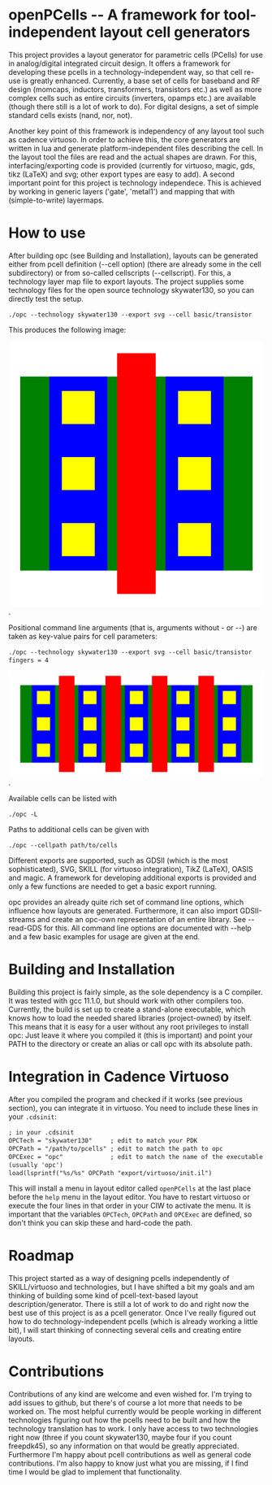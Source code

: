 # openPCells -- A framework for tool-independent layout cell generators 
This project provides a layout generator for parametric cells (PCells) for use in analog/digital integrated circuit design. 
It offers a framework for developing these pcells in a technology-independent way, so that cell re-use is greatly enhanced. 
Currently, a base set of cells for baseband and RF design (momcaps, inductors, transformers, transistors etc.) as well as more complex cells such as
entire circuits (inverters, opamps etc.) are available (though there still is a lot of work to do). For digital designs, a set of simple standard
cells exists (nand, nor, not).

Another key point of this framework is independency of any layout tool such as cadence virtuoso. In order to achieve this, the core generators are written
in lua and generate platform-independent files describing the cell. In the layout tool the files are read and the actual shapes are drawn. For this,
interfacing/exporting code is provided (currently for virtuoso, magic, gds, tikz (LaTeX) and svg; other export types are easy to add). A second
important point for this project is technology independece. This is achieved by working in generic layers ('gate', 'metal1') and mapping that with
(simple-to-write) layermaps.

# How to use
After building opc (see Building and Installation), layouts can be generated either from pcell definition (--cell option) (there are already some in the cell
subdirectory) or from so-called cellscripts (--cellscript). For this, a technology layer map file to export layouts. The project supplies some
technology files for the open source technology skywater130, so you can directly test the setup.

    ./opc --technology skywater130 --export svg --cell basic/transistor

This produces the following image: 

![Example Transistor](./doc/info/mosfet_1.png). 

Positional command line arguments (that is, arguments without - or --) are taken as key-value pairs for cell parameters:

    ./opc --technology skywater130 --export svg --cell basic/transistor fingers = 4

![Example Transistor](./doc/info/mosfet_2.png). 

Available cells can be listed with

    ./opc -L

Paths to additional cells can be given with

    ./opc --cellpath path/to/cells

Different exports are supported, such as GDSII (which is the most sophisticated), SVG, SKILL (for virtuoso integration), TikZ (LaTeX), OASIS and magic.
A framework for developing additional exports is provided and only a few functions are needed to get a basic export running.

opc provides an already quite rich set of command line options, which influence how layouts are generated. Furthermore, it can also import
GDSII-streams and create an opc-own representation of an entire library. See --read-GDS for this. All command line options are documented with --help
and a few basic examples for usage are given at the end.

# Building and Installation
Building this project is fairly simple, as the sole dependency is a C compiler. It was tested with gcc 11.1.0, but should work with other compilers
too. Currently, the build is set up to create a stand-alone executable, which knows how to load the needed shared libraries (project-owned) by itself.
This means that it is easy for a user without any root privileges to install opc: Just leave it where you compiled it (this is important) and point
your PATH to the directory or create an alias or call opc with its absolute path.

# Integration in Cadence Virtuoso
After you compiled the program and checked if it works (see previous section), you can integrate it in virtuoso.
You need to include these lines in your `.cdsinit`:

    ; in your .cdsinit
    OPCTech = "skywater130"     ; edit to match your PDK
    OPCPath = "/path/to/pcells" ; edit to match the path to opc
    OPCExec = "opc"             ; edit to match the name of the executable (usually 'opc')
    load(lsprintf("%s/%s" OPCPath "export/virtuoso/init.il")

This will install a menu in layout editor called `openPCells` at the last place before the `help` menu in the layout editor. You have to restart
virtuoso or execute the four lines in that order in your CIW to activate the menu. It is important that the variables `OPCTech`, `OPCPath` and
`OPCExec` are defined, so don't think you can skip these and hard-code the path.

<!---
# Technology translation and mapping
## Introduction
The pcells are defined in general layers (such as "gate" or "M1" or "lastmetal"), which have to be translated into a specific technology for
cell generation. This works in two runs: first vias have to be translated, as they are only defined as rectangular areas since we can't put any
spacing or sizing of the individual vias into the pcell. After this, all generic layers need to become technology-specific layers.
## How to add technologies
Every technology needs three files (currently, this might change in the future): a general configuration, a layer map and a via rules file.
Have a look in tech/template or tech/skywater130 on how to write these files.

The config is pretty simple:

    return {
    }

With this you're good to go as any data inside the table is not used any ways. But it should at least contain the grid, as I plan to include this in
the next time.

The layermap includes information on the human-readable layer data as well as the stream numbers (virtuoso could also work just with the stream
numbers, but often the layers have internal numbers that are NOT the stream numbers. Oh well). Therefore every entry is a table containing a table for
the layer and a table for the purpose:

    -- example
    lastmetal = { 
        layer = { name = "M8", number = 13 }, 
        purpose = { name = "drawing", number = 0 }
    }

The needed layers depends on the cells that are being used, but the program will also tell you when you are missing something. Therefore, you can also
keep running it until it works. The template layer map should contain most of the used layers, but I didn't consider all obscure technology features.

The via rules file is a bit more complex, as the via geometries and the needed layers need to be described (e.g. gate contacts in skywater130 need to
have a poly nitride cut). A typical entry looks like this (taken from tech/skywater130/viarules.lua):

    gatecont = {
        layers = {
            {
                lpp = {
                    layer   = { name = "poly",    number = 66 },
                    purpose = { name = "drawing", number = 20 },
                },
                enlarge = 0.1
            },
            {
                lpp = {
                    layer   = { name = "npc",     number = 95 },
                    purpose = { name = "drawing", number = 20 },
                },
                enlarge = 0.1
            },
            {
                lpp = {
                    layer   = { name = "licon1",  number = 66 },
                    purpose = { name = "drawing", number = 44 },
                },
            },
        },
        width = 0.17,
        height = 0.17, 
        xspace = 0.25, 
        yspace = 0.17, 
        xencl = 0.04, 
        yencl = 0.08
    }

The entry describes the geometry of the actual cuts and the needed layers. This works ok currently, but assumes that metal/poly strips with SEVERAL
cuts are drawn explicitly. I am working on this to improve that, but it works right now with this method.
-->

# Roadmap
This project started as a way of designing pcells independently of SKILL/virtuoso and technologies, but I have shifted a bit my goals and am thinking
of building some kind of pcell-text-based layout description/generator. There is still a lot of work to do and right now the best use of this project
is as a pcell generator. Once I've really figured out how to do technology-independent pcells (which is already working a little bit), I will start
thinking of connecting several cells and creating entire layouts. 

# Contributions
Contributions of any kind are welcome and even wished for. I'm trying to add issues to github, but there's of course a lot more that needs to be
worked on. The most helpful currently would be people working in different technologies figuring out how the pcells need to be built and how the
technology translation has to work. I only have access to two technologies right now (three if you count skywater130, maybe four if you count
freepdk45), so any information on that would be greatly appreciated. Furthermore I'm happy about pcell contributions as well as general code
contributions. I'm also happy to know just what you are missing, if I find time I would be glad to implement that functionality.

<!---
vim: tw=150
-->
